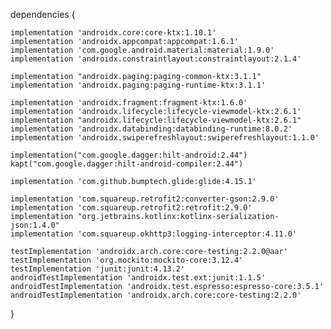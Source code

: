 dependencies {

    implementation 'androidx.core:core-ktx:1.10.1'
    implementation 'androidx.appcompat:appcompat:1.6.1'
    implementation 'com.google.android.material:material:1.9.0'
    implementation 'androidx.constraintlayout:constraintlayout:2.1.4'

    implementation "androidx.paging:paging-common-ktx:3.1.1"
    implementation 'androidx.paging:paging-runtime-ktx:3.1.1'

    implementation 'androidx.fragment:fragment-ktx:1.6.0'
    implementation 'androidx.lifecycle:lifecycle-viewmodel-ktx:2.6.1'
    implementation "androidx.lifecycle:lifecycle-viewmodel-ktx:2.6.1"
    implementation 'androidx.databinding:databinding-runtime:8.0.2'
    implementation 'androidx.swiperefreshlayout:swiperefreshlayout:1.1.0'

    implementation("com.google.dagger:hilt-android:2.44")
    kapt("com.google.dagger:hilt-android-compiler:2.44")

    implementation 'com.github.bumptech.glide:glide:4.15.1'

    implementation 'com.squareup.retrofit2:converter-gson:2.9.0'
    implementation 'com.squareup.retrofit2:retrofit:2.9.0'
    implementation "org.jetbrains.kotlinx:kotlinx-serialization-json:1.4.0"
    implementation 'com.squareup.okhttp3:logging-interceptor:4.11.0'

    testImplementation 'androidx.arch.core:core-testing:2.2.0@aar'
    testImplementation 'org.mockito:mockito-core:3.12.4'
    testImplementation 'junit:junit:4.13.2'
    androidTestImplementation 'androidx.test.ext:junit:1.1.5'
    androidTestImplementation 'androidx.test.espresso:espresso-core:3.5.1'
    androidTestImplementation 'androidx.arch.core:core-testing:2.2.0'

}
